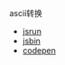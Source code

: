 ascii转换

- [jsrun](http://jsrun.net/IWyKp)
- [jsbin](https://output.jsbin.com/nojoquf)
- [codepen](https://codepen.io/gzwawj/pen/RmJNgP)